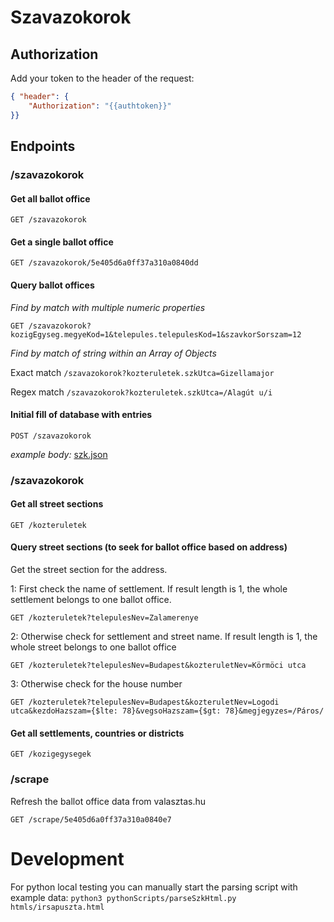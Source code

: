 # Szavazokorok

## Authorization

Add your token to the header of the request:

```json
{ "header": {
	"Authorization": "{{authtoken}}"
}}
```

## Endpoints

### /szavazokorok

#### Get all ballot office

`GET /szavazokorok`

#### Get a single ballot office

`GET /szavazokorok/5e405d6a0ff37a310a0840dd`

#### Query ballot offices

*Find by match with multiple numeric properties*

`GET /szavazokorok?kozigEgyseg.megyeKod=1&telepules.telepulesKod=1&szavkorSorszam=12`

*Find by match of string within an Array of Objects*

Exact match
`/szavazokorok?kozteruletek.szkUtca=Gizellamajor`

Regex match
`/szavazokorok?kozteruletek.szkUtca=/Alagút u/i`

#### Initial fill of database with entries

`POST /szavazokorok`

*example body:* [szk.json](./utils/szk.json)

### /szavazokorok

#### Get all street sections

`GET /kozteruletek`

#### Query street sections (to seek for ballot office based on address)

Get the street section for the address. 

1: First check the name of settlement. If result length is 1, the whole settlement belongs to one ballot office.

`GET /kozteruletek?telepulesNev=Zalamerenye`

2: Otherwise check for settlement and street name. If result length is 1, the whole street belongs to one ballot office

`GET /kozteruletek?telepulesNev=Budapest&kozteruletNev=Körmöci utca`

3: Otherwise check for the house number

`GET /kozteruletek?telepulesNev=Budapest&kozteruletNev=Logodi utca&kezdoHazszam={$lte: 78}&vegsoHazszam={$gt: 78}&megjegyzes=/Páros/`

#### Get all settlements, countries or districts

`GET /kozigegysegek`

### /scrape

Refresh the ballot office data from valasztas.hu

`GET /scrape/5e405d6a0ff37a310a0840e7`


# Development

For python local testing you can manually start the parsing script with example data:
`python3 pythonScripts/parseSzkHtml.py htmls/irsapuszta.html`